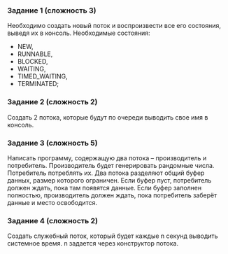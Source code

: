 ### Задание 1 (сложность 3)
Необходимо создать новый поток и воспроизвести все его состояния, выведя их в консоль.
Необходимые состояния:
- NEW,
- RUNNABLE,
- BLOCKED,
- WAITING,
- TIMED_WAITING,
- TERMINATED;

### Задание 2 (сложность 2)
Создать 2 потока, которые будут по очереди выводить свое имя в консоль.

###  Задание 3 (сложность 5)
Написать программу, содержащую два потока – производитель и потребитель.
Производитель будет генерировать рандомные числа. Потребитель потреблять их.
Два потока разделяют общий буфер данных, размер которого ограничен. Если буфер пуст,
потребитель должен ждать, пока там появятся данные. Если буфер заполнен полностью,
производитель должен ждать, пока потребитель заберёт данные и место освободится.

### Задание 4 (сложность 2)
Создать служебный поток, который будет каждые n секунд выводить системное время. n
задается через конструктор потока.